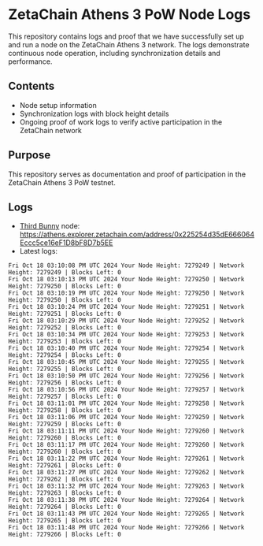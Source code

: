 # ZetaChain Athens 3 PoW Node Logs
This repository contains logs and proof that we have successfully set up and run a node on the ZetaChain Athens 3 network. The logs demonstrate continuous node operation, including synchronization details and performance.

## Contents
- Node setup information
- Synchronization logs with block height details
- Ongoing proof of work logs to verify active participation in the ZetaChain network

## Purpose
This repository serves as documentation and proof of participation in the ZetaChain Athens 3 PoW testnet.

## Logs

- [Third Bunny](https://thirdbunny.xyz/) node: https://athens.explorer.zetachain.com/address/0x225254d35dE666064Eccc5ce16eF1D8bF8D7b5EE
- Latest logs:
```
Fri Oct 18 03:10:08 PM UTC 2024 Your Node Height: 7279249 | Network Height: 7279249 | Blocks Left: 0
Fri Oct 18 03:10:13 PM UTC 2024 Your Node Height: 7279250 | Network Height: 7279250 | Blocks Left: 0
Fri Oct 18 03:10:19 PM UTC 2024 Your Node Height: 7279250 | Network Height: 7279250 | Blocks Left: 0
Fri Oct 18 03:10:24 PM UTC 2024 Your Node Height: 7279251 | Network Height: 7279251 | Blocks Left: 0
Fri Oct 18 03:10:29 PM UTC 2024 Your Node Height: 7279252 | Network Height: 7279252 | Blocks Left: 0
Fri Oct 18 03:10:34 PM UTC 2024 Your Node Height: 7279253 | Network Height: 7279253 | Blocks Left: 0
Fri Oct 18 03:10:40 PM UTC 2024 Your Node Height: 7279254 | Network Height: 7279254 | Blocks Left: 0
Fri Oct 18 03:10:45 PM UTC 2024 Your Node Height: 7279255 | Network Height: 7279255 | Blocks Left: 0
Fri Oct 18 03:10:50 PM UTC 2024 Your Node Height: 7279256 | Network Height: 7279256 | Blocks Left: 0
Fri Oct 18 03:10:56 PM UTC 2024 Your Node Height: 7279257 | Network Height: 7279257 | Blocks Left: 0
Fri Oct 18 03:11:01 PM UTC 2024 Your Node Height: 7279258 | Network Height: 7279258 | Blocks Left: 0
Fri Oct 18 03:11:06 PM UTC 2024 Your Node Height: 7279259 | Network Height: 7279259 | Blocks Left: 0
Fri Oct 18 03:11:11 PM UTC 2024 Your Node Height: 7279260 | Network Height: 7279260 | Blocks Left: 0
Fri Oct 18 03:11:17 PM UTC 2024 Your Node Height: 7279260 | Network Height: 7279260 | Blocks Left: 0
Fri Oct 18 03:11:22 PM UTC 2024 Your Node Height: 7279261 | Network Height: 7279261 | Blocks Left: 0
Fri Oct 18 03:11:27 PM UTC 2024 Your Node Height: 7279262 | Network Height: 7279262 | Blocks Left: 0
Fri Oct 18 03:11:32 PM UTC 2024 Your Node Height: 7279263 | Network Height: 7279263 | Blocks Left: 0
Fri Oct 18 03:11:38 PM UTC 2024 Your Node Height: 7279264 | Network Height: 7279264 | Blocks Left: 0
Fri Oct 18 03:11:43 PM UTC 2024 Your Node Height: 7279265 | Network Height: 7279265 | Blocks Left: 0
Fri Oct 18 03:11:48 PM UTC 2024 Your Node Height: 7279266 | Network Height: 7279266 | Blocks Left: 0
```
